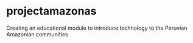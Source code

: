 # projectamazonas
Creating an educational module to introduce technology to the Peruvian Amazonian communities
